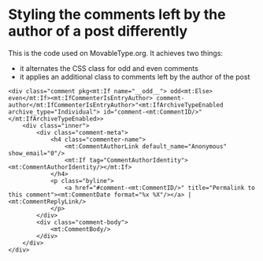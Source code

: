 # Styling the comments left by the author of a post differently

This is the code used on MovableType.org. It achieves two things:

 * it alternates the CSS class for odd and even comments 
 * it applies an additional class to comments left by the author of the post 

```
<div class="comment pkg<mt:If name="__odd__"> odd<mt:Else> even</mt:If><mt:IfCommenterIsEntryAuthor> comment-author</mt:IfCommenterIsEntryAuthor>"<mt:IfArchiveTypeEnabled archive_type="Individual"> id="comment-<mt:CommentID/>"</mt:IfArchiveTypeEnabled>>
    <div class="inner">
        <div class="comment-meta">
            <h4 class="commenter-name">
                <mt:CommentAuthorLink default_name="Anonymous" show_email="0"/>
                <mt:If tag="CommentAuthorIdentity"><mt:CommentAuthorIdentity/></mt:If>
            </h4>
            <p class="byline">
                <a href="#comment-<mt:CommentID/>" title="Permalink to this comment"><mt:CommentDate format="%x %X"/></a> | <mt:CommentReplyLink/>
            </p>
        </div>
        <div class="comment-body">
            <mt:CommentBody/>
        </div>
    </div>
</div>
```

